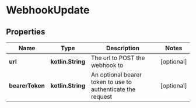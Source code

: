 
# WebhookUpdate

## Properties
Name | Type | Description | Notes
------------ | ------------- | ------------- | -------------
**url** | **kotlin.String** | The url to POST the webhook to |  [optional]
**bearerToken** | **kotlin.String** | An optional bearer token to use to authenticate the request |  [optional]



